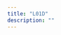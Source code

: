 ```yaml
---
title: "L01D"
description: ""
---
```

  <!-- Element to contain animated typing -->
  <span id="element"></span>

  <!-- Load library from the CDN -->
  <script src="https://unpkg.com/typed.js@2.1.0/dist/typed.umd.js"></script>

  <!-- Setup and start animation! -->
  <script>
    var typed = new Typed('#element', {
      strings: ['Der Mensch kann zwar tun, was er will, aber er kann nicht wollen, was er will', "L'home pot fer el que ell vol, però no vol el que ell vol", '- Arthur Schopenhauer'],
        startDelay: 50,
        typeSpeed: 100,
        backSpeed: 50,
        loop: true,
        showCursor: true,
        shuffle: false
  });
  </script>
</body>